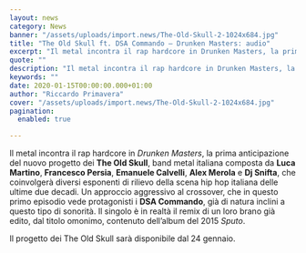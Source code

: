 ```yaml
---
layout: news
category: News
banner: "/assets/uploads/import.news/The-Old-Skull-2-1024x684.jpg"
title: "The Old Skull ft. DSA Commando – Drunken Masters: audio"
excerpt: "Il metal incontra il rap hardcore in Drunken Masters, la prima anticipazione del nuovo progetto dei The Old Skull, band metal italiana composta da Luca Martino, Francesco Persia, Emanuele Calvelli, Alex Merola e Dj Snifta, che coinvolgerà diversi esponenti di rilievo della scena hip hop italiana delle ultime due decadi. Un approccio aggressivo al crossover, [&hellip"
quote: ""
description: "Il metal incontra il rap hardcore in Drunken Masters, la prima anticipazione del nuovo progetto dei The Old Skull, band metal italiana composta da Luca Martino, Francesco Persia, Emanuele Calvelli, Alex Merola e Dj Snifta, che coinvolgerà diversi esponenti di rilievo della scena hip hop italiana delle ultime due decadi. Un approccio aggressivo al crossover, [&hellip"
keywords: ""
date: 2020-01-15T00:00:00.000+01:00
author: "Riccardo Primavera"
cover: "/assets/uploads/import.news/The-Old-Skull-2-1024x684.jpg"
pagination:
  enabled: true

---
```


Il metal incontra il rap hardcore in _Drunken Masters_, la prima anticipazione del nuovo progetto dei **The Old Skull**, band metal italiana composta da **Luca Martino**, **Francesco Persia**, **Emanuele Calvelli**, **Alex Merola** e **Dj Snifta**, che coinvolgerà diversi esponenti di rilievo della scena hip hop italiana delle ultime due decadi. Un approccio aggressivo al crossover, che in questo primo episodio vede protagonisti i **DSA Commando**, già di natura inclini a questo tipo di sonorità. Il singolo è in realtà il remix di un loro brano già edito, dal titolo omonimo, contenuto dell’album del 2015 _Sputo_.

Il progetto dei The Old Skull sarà disponibile dal 24 gennaio.